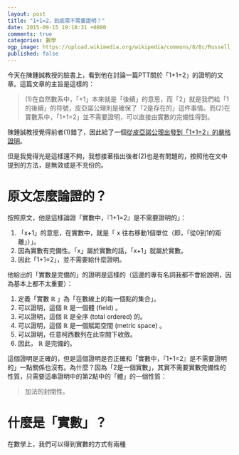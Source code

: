 ```yaml
---
layout: post
title: "1+1=2，到底需不需要證明？"
date: 2015-09-15 19:18:31 +0800
comments: true
categories: 數學
ogp_image: https://upload.wikimedia.org/wikipedia/commons/8/8c/Russell_PM_1%2B1%3D2.png
published: false
---
```


今天在陳鍾誠教授的臉書上，看到他在討論一篇PTT關於「1+1=2」的證明的文章。這篇文章的主旨是這樣的：

> (1)在自然數系中，「+1」本來就是「後續」的意思，而「2」就是我們給「1的後續」的符號，皮亞諾公理則是確保了「2是存在的」這件事情。而(2)在實數系中，「1+1=2」並不需要證明，可以直接由實數的完備性得到。

陳鍾誠教授覺得前者(1)錯了，因此給了一個[從皮亞諾公理出發到「1+1=2」的嚴格證明](http://ccc.nqu.edu.tw/db/ct/logicPeano.html)。

但是我覺得光是這樣還不夠，我想接著指出後者(2)也是有問題的，按照他在文中提到的方法，是無效或是不充份的。

<!--more-->

# 原文怎麼論證的？

按照原文，他是這樣論證「實數中，『1+1=2』是不需要證明的」：

1. 「x+1」的意思，在實數中，就是「 x 往右移動1個單位（即，「從0到1的距離」）」。
2.  因為實數有完備性。「x」屬於實數的話，「x+1」就屬於實數。
3.  因此「1+1=2」，並不需要給什麼證明。

他給出的「實數是完備的」的證明是這樣的（這邊的專有名詞我都不會給說明，因為基本上都不太重要）：

1. 定義「實數 $\mathbb{R}$ 」為「在數線上的每一個點的集合」。
2. 可以證明，這個 $\mathbb{R}$ 是一個體 (field) 。
3. 可以證明，這個 $\mathbb{R}$ 是全序 (total ordered) 的。
4. 可以證明，這個 $\mathbb{R}$ 是一個賦距空間 (metric space) 。
5. 可以證明，任意柯西數列在此空間下收斂。
6. 因此， $\mathbb{R}$ 是完備的。

這個證明是正確的，但是這個證明是否正確和「實數中，『1+1=2』是不需要證明的」一點關係也沒有。為什麼？因為「2是一個實數」，其實不需要實數完備性的性質，只需要這串證明中的第2點中的「體」的一個性質：

> 加法的封閉性。

# 什麼是「實數」？

在數學上，我們可以得到實數的方式有兩種
